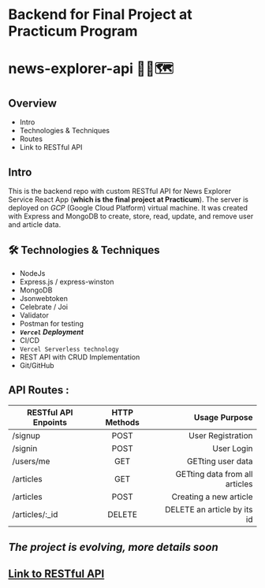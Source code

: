 # Backend for Final Project at Practicum Program

# news-explorer-api 📰🌐🗺️

## Overview

- Intro
- Technologies & Techniques
- Routes
- Link to RESTful API

## Intro

This is the backend repo with custom RESTful API for News Explorer Service React App (**which is the final project at Practicum**).
The server is deployed on _GCP_ (Google Cloud Platform) virtual machine.
It was created with Express and MongoDB to create, store, read, update, and remove user and article data.

## 🛠️ Technologies & Techniques

- NodeJs
- Express.js / express-winston
- MongoDB
- Jsonwebtoken
- Celebrate / Joi
- Validator
- Postman for testing
- **_`Vercel` Deployment_**
- CI/CD
- `Vercel Serverless technology`
- REST API with CRUD Implementation
- Git/GitHub

## API Routes :

| RESTful API Enpoints | HTTP Methods |                  Usage Purpose |
| -------------------- | :----------: | -----------------------------: |
| /signup              |     POST     |              User Registration |
| /signin              |     POST     |                     User Login |
| /users/me            |     GET      |              GETting user data |
| /articles            |     GET      | GETting data from all articles |
| /articles            |     POST     |         Creating a new article |
| /articles/:\_id      |    DELETE    |    DELETE an article by its id |

## _The project is evolving, more details soon_

## [Link to RESTful API](news-explorer-api-mu.vercel.app)
